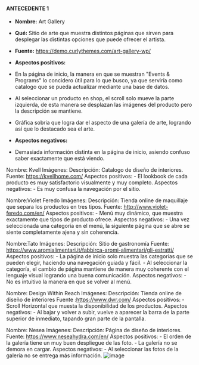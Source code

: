 #### ANTECEDENTE 1

- **Nombre:** Art Gallery


- **Qué:** Sitio de arte que muestra distintos páginas que sirven para desplegar las distintas opciones que puede ofrecer el artista. 

- **Fuente:** https://demo.curlythemes.com/art-gallery-wp/
- **Aspectos positivos:** 	
- En la página de inicio, la manera en que se muestran "Events & Programs" lo concidero útil para lo que busco, ya que serviría como catalogo que se pueda actualizar mediante una base de datos.
- Al seleccionar un producto en shop, el scroll solo mueve la parte izquierda, de esta manera se desplazan las imágenes del producto pero la descripción se mantiene.
- Gráfica sobria que logra dar el aspecto de una galería de arte, logrando así que lo destacado sea el arte.

- **Aspectos negativos:** 
- Demasiada información distinta en la página de inicio, asiendo confuso saber exactamente que está viendo.

	
Nombre: Kvell
Imágenes:
Descripción: Catalogo de diseño de interiores.
Fuente: https://kvellhome.com/
Aspectos positivos: 
	- El lookbook de cada producto es muy satisfactorio visualmente y muy completo.
Aspectos negativos: 
	- Es muy confusa la navegación por el sitio.


Nombre:Violet Feredo
Imágenes:
Descripción: Tienda online de maquillaje que separa los productos en tres tipos.
Fuente: http://www.violet-feredo.com/en/
Aspectos positivos: 
	- Menú muy dinámico, que muestra exactamente que tipos de producto ofrece.
Aspectos negativos: 
	- Una vez seleccionada una categoría en el menú, la siguiente página que se abre se siente completamente ajena y sin coherencia.


Nombre:Tato
Imágenes:
Descripción: Sitio de gastronomía 
Fuente: https://www.aromialimentari.it/fabbirca-aromi-alimentari/gli-estratti/
Aspectos positivos: 
	- La página de inicio solo muestra las categorías que se pueden elegir, haciendo una navegación guiada y fácil.
	- Al seleccionar la categoría, el cambio de página mantiene de manera muy coherente con el lenguaje visual logrando una buena comunicación. 
Aspectos negativos:
	- No es intuitivo la manera en que se volver al menú.

Nombre: Design Within Reach
Imágenes: 
Descripción: Tienda online de diseño de interiores
Fuente :https://www.dwr.com/
Aspectos positivos: 
	- Scroll Horizontal que muesta la disponibilidad de los productos.
Aspectos negativos:
	- Al bajar y volver a subir, vuelve a aparecer la barra de la parte superior de inmediato, tapando gran parte de la pantalla.

Nombre: Nesea
Imágenes:
Descripción: Página de diseño de interiores. 
Fuente: https://www.neseahydra.com/en/
Aspectos positivos:
	- El orden de la galería tiene un muy buen despliegue de las foto.
	- La galería no se demora en cargar.
Aspectos negativos:
	- Al seleccionar las fotos de la galería no se entrega más información.
![image](https://user-images.githubusercontent.com/101121746/172756303-209a48cd-271e-478a-94bc-377e174bb110.png)
